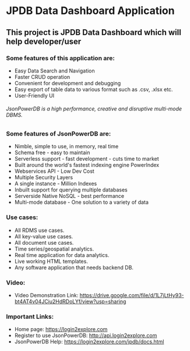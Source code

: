 # JPDB Data Dashboard Application

## This project is JPDB Data Dashboard which will help developer/user

### Some features of this application are:

* Easy Data Search and Navigation
* Faster CRUD operation
* Convenient for development and debugging
* Easy export of table data to various format such as .csv, .xlsx etc.
* User-Friendly UI

###### JsonPowerDB is a high performance, creative and disruptive multi-mode DBMS.

### Some features of JsonPowerDB are:

* Nimble, simple to use, in memory, real time
* Schema free - easy to maintain
* Serverless support - fast development - cuts time to market
* Built around the world's fastest indexing engine PowerIndex
* Webservices API - Low Dev Cost
* Multiple Security Layers
* A single instance - Million Indexes
* Inbuilt support for querying multiple databases
* Serverside Native NoSQL - best performance
* Multi-mode database - One solution to a variety of data

### Use cases:

* All RDMS use cases.
* All key-value use cases.
* All document use cases.
* Time series/geospatial analytics.
* Real time application for data analytics.
* Live working HTML templates.
* Any software application that needs backend DB.

### Video:

* Video Demonstration Link: https://drive.google.com/file/d/1L7jLtHy93-bt4AT4v04JCiu2HdRDoLYf/view?usp=sharing

### Important Links:
* Home page: https://login2explore.com
* Register to use JsonPowerDB: http://api.login2explore.com
* JsonPowerDB Help: https://login2explore.com/jpdb/docs.html
